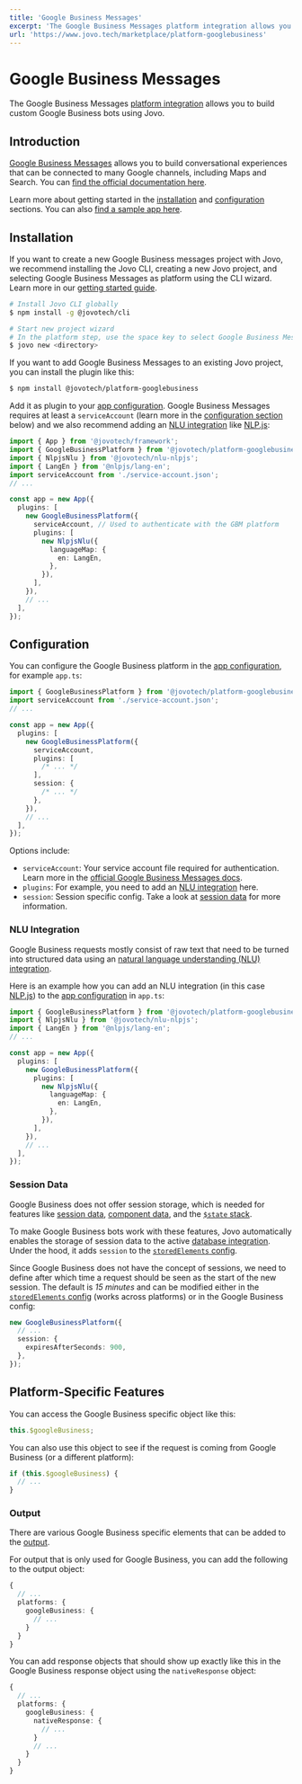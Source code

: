 ```yaml
---
title: 'Google Business Messages'
excerpt: 'The Google Business Messages platform integration allows you to build custom Google Business Bots using Jovo.'
url: 'https://www.jovo.tech/marketplace/platform-googlebusiness'
---
```


# Google Business Messages

The Google Business Messages [platform integration](https://www.jovo.tech/docs/platforms) allows you to build custom Google Business bots using Jovo.

## Introduction

[Google Business Messages](https://developers.google.com/business-communications/business-messages) allows you to build conversational experiences that can be connected to many Google channels, including Maps and Search. You can [find the official documentation here](https://developers.google.com/business-communications/business-messages/guides).

Learn more about getting started in the [installation](#installation) and [configuration](#configuration) sections. You can also [find a sample app here](https://github.com/jovotech/jovo-framework/tree/v4/latest/examples/typescript/googlebusiness/basic).

## Installation

If you want to create a new Google Business messages project with Jovo, we recommend installing the Jovo CLI, creating a new Jovo project, and selecting Google Business Messages as platform using the CLI wizard. Learn more in our [getting started guide](https://www.jovo.tech/docs/getting-started).

```sh
# Install Jovo CLI globally
$ npm install -g @jovotech/cli

# Start new project wizard
# In the platform step, use the space key to select Google Business Messages
$ jovo new <directory>
```

If you want to add Google Business Messages to an existing Jovo project, you can install the plugin like this:

```sh
$ npm install @jovotech/platform-googlebusiness
```

Add it as plugin to your [app configuration](https://www.jovo.tech/docs/app-config). Google Business Messages requires at least a `serviceAccount` (learn more in the [configuration section](#configuration) below) and we also recommend adding an [NLU integration](https://www.jovo.tech/docs/nlu) like [NLP.js](https://www.jovo.tech/marketplace/nlu-nlpjs):

```typescript
import { App } from '@jovotech/framework';
import { GoogleBusinessPlatform } from '@jovotech/platform-googlebusiness';
import { NlpjsNlu } from '@jovotech/nlu-nlpjs';
import { LangEn } from '@nlpjs/lang-en';
import serviceAccount from './service-account.json';
// ...

const app = new App({
  plugins: [
    new GoogleBusinessPlatform({
      serviceAccount, // Used to authenticate with the GBM platform
      plugins: [
        new NlpjsNlu({
          languageMap: {
            en: LangEn,
          },
        }),
      ],
    }),
    // ...
  ],
});
```

## Configuration

You can configure the Google Business platform in the [app configuration](https://www.jovo.tech/docs/app-config), for example `app.ts`:

```typescript
import { GoogleBusinessPlatform } from '@jovotech/platform-googlebusiness';
import serviceAccount from './service-account.json';
// ...

const app = new App({
  plugins: [
    new GoogleBusinessPlatform({
      serviceAccount,
      plugins: [
        /* ... */
      ],
      session: {
        /* ... */
      },
    }),
    // ...
  ],
});
```

Options include:

- `serviceAccount`: Your service account file required for authentication. Learn more in the [official Google Business Messages docs](https://developers.google.com/business-communications/business-messages/guides/how-to/register?hl=en#enable-api).
- `plugins`: For example, you need to add an [NLU integration](#nlu-integration) here.
- `session`: Session specific config. Take a look at [session data](#session-data) for more information.

### NLU Integration

Google Business requests mostly consist of raw text that need to be turned into structured data using an [natural language understanding (NLU) integration](https://www.jovo.tech/docs/nlu).

Here is an example how you can add an NLU integration (in this case [NLP.js](https://www.jovo.tech/marketplace/nlu-nlpjs)) to the [app configuration](https://www.jovo.tech/docs/app-config) in `app.ts`:

```typescript
import { GoogleBusinessPlatform } from '@jovotech/platform-googlebusiness';
import { NlpjsNlu } from '@jovotech/nlu-nlpjs';
import { LangEn } from '@nlpjs/lang-en';
// ...

const app = new App({
  plugins: [
    new GoogleBusinessPlatform({
      plugins: [
        new NlpjsNlu({
          languageMap: {
            en: LangEn,
          },
        }),
      ],
    }),
    // ...
  ],
});
```

### Session Data

Google Business does not offer session storage, which is needed for features like [session data](https://www.jovo.tech/docs/data#session-data), [component data](https://www.jovo.tech/docs/data#component-data), and the [`$state` stack](https://www.jovo.tech/docs/state-stack).

To make Google Business bots work with these features, Jovo automatically enables the storage of session data to the active [database integration](https://www.jovo.tech/docs/databases). Under the hood, it adds `session` to the [`storedElements` config](https://www.jovo.tech/docs/databases#storedelements).

Since Google Business does not have the concept of sessions, we need to define after which time a request should be seen as the start of the new session. The default is _15 minutes_ and can be modified either in the [`storedElements` config](https://www.jovo.tech/docs/databases#storedelements) (works across platforms) or in the Google Business config:

```typescript
new GoogleBusinessPlatform({
  // ...
  session: {
    expiresAfterSeconds: 900,
  },
});
```

## Platform-Specific Features

You can access the Google Business specific object like this:

```typescript
this.$googleBusiness;
```

You can also use this object to see if the request is coming from Google Business (or a different platform):

```typescript
if (this.$googleBusiness) {
  // ...
}
```

### Output

There are various Google Business specific elements that can be added to the [output](https://www.jovo.tech/docs/output).

For output that is only used for Google Business, you can add the following to the output object:

```typescript
{
  // ...
  platforms: {
    googleBusiness: {
      // ...
    }
  }
}
```

You can add response objects that should show up exactly like this in the Google Business response object using the `nativeResponse` object:

```typescript
{
  // ...
  platforms: {
    googleBusiness: {
      nativeResponse: {
        // ...
      }
      // ...
    }
  }
}
```
